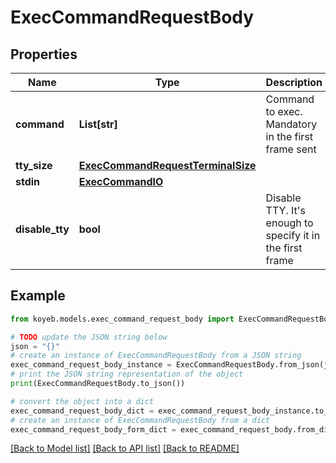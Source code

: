 # ExecCommandRequestBody


## Properties

Name | Type | Description | Notes
------------ | ------------- | ------------- | -------------
**command** | **List[str]** | Command to exec. Mandatory in the first frame sent | [optional] 
**tty_size** | [**ExecCommandRequestTerminalSize**](ExecCommandRequestTerminalSize.md) |  | [optional] 
**stdin** | [**ExecCommandIO**](ExecCommandIO.md) |  | [optional] 
**disable_tty** | **bool** | Disable TTY. It&#39;s enough to specify it in the first frame | [optional] 

## Example

```python
from koyeb.models.exec_command_request_body import ExecCommandRequestBody

# TODO update the JSON string below
json = "{}"
# create an instance of ExecCommandRequestBody from a JSON string
exec_command_request_body_instance = ExecCommandRequestBody.from_json(json)
# print the JSON string representation of the object
print(ExecCommandRequestBody.to_json())

# convert the object into a dict
exec_command_request_body_dict = exec_command_request_body_instance.to_dict()
# create an instance of ExecCommandRequestBody from a dict
exec_command_request_body_form_dict = exec_command_request_body.from_dict(exec_command_request_body_dict)
```
[[Back to Model list]](../README.md#documentation-for-models) [[Back to API list]](../README.md#documentation-for-api-endpoints) [[Back to README]](../README.md)


